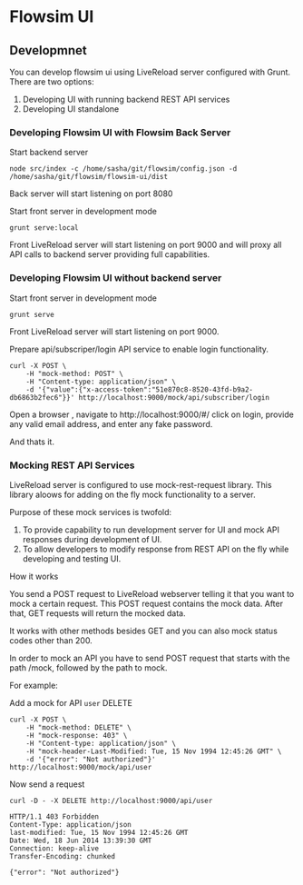 # Flowsim UI #

## Developmnet ##

You can develop flowsim ui using LiveReload server configured with Grunt.
There are two options:

1. Developing UI with running backend REST API services
2. Developing UI standalone

### Developing Flowsim UI with Flowsim Back Server ###


Start backend server 

    node src/index -c /home/sasha/git/flowsim/config.json -d /home/sasha/git/flowsim/flowsim-ui/dist 
  
  Back server will start listening on port 8080
  
Start front server in development mode 

    grunt serve:local

  Front LiveReload server will start listening on port 9000 and will proxy all API calls to backend server providing full capabilities.
  
### Developing  Flowsim UI without backend server ###

Start front server in development mode 

    grunt serve

  Front LiveReload server will start listening on port 9000.
  
  Prepare api/subscriper/login API service to enable login functionality.
  
    curl -X POST \
        -H "mock-method: POST" \
        -H "Content-type: application/json" \
        -d '{"value":{"x-access-token":"51e870c8-8520-43fd-b9a2-db6863b2fec6"}}' http://localhost:9000/mock/api/subscriber/login
        
Open a browser , navigate to http://localhost:9000/#/ click on login, provide any valid email address, and enter any fake password. 

And thats it.
  
### Mocking REST API Services ###

LiveReload server is configured to use mock-rest-request library. This library aloows for adding on the fly mock functionality to a server.

Purpose of these mock services is twofold:
1. To provide capability to run development server for UI and mock API responses during development of UI.
2. To allow developers to modify response from REST API on the fly while developing and testing UI.

How it works

You send a POST request to LiveReload webserver telling it that you want to mock a certain request. This POST request contains the mock data. After that, GET requests will return the mocked data.

It works with other methods besides GET and you can also mock status codes other than 200.

In order to mock an API you have to send POST request that starts with the path /mock, followed by the path to mock.

For example: 

Add a mock for API `user` DELETE

    curl -X POST \
        -H "mock-method: DELETE" \
        -H "mock-response: 403" \
        -H "Content-type: application/json" \
        -H "mock-header-Last-Modified: Tue, 15 Nov 1994 12:45:26 GMT" \
        -d '{"error": "Not authorized"}' http://localhost:9000/mock/api/user

Now send a request 

    curl -D - -X DELETE http://localhost:9000/api/user
    
    HTTP/1.1 403 Forbidden
    Content-Type: application/json
    last-modified: Tue, 15 Nov 1994 12:45:26 GMT
    Date: Wed, 18 Jun 2014 13:39:30 GMT
    Connection: keep-alive
    Transfer-Encoding: chunked
    
    {"error": "Not authorized"}



